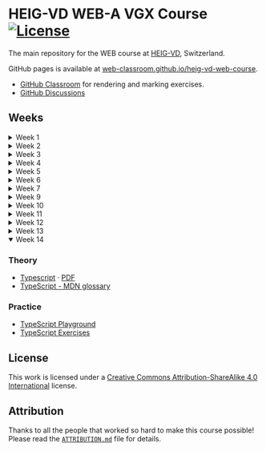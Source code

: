 # HEIG-VD WEB-A VGX Course [![License](https://img.shields.io/github/license/web-classroom/heig-vd-web-course)](./LICENSE.md)

The main repository for the WEB course at [HEIG-VD](https://heig-vd.ch),
Switzerland.

GitHub pages is available at
[web-classroom.github.io/heig-vd-web-course](https://web-classroom.github.io/heig-vd-web-course).

- [GitHub Classroom](https://classroom.github.com/classrooms/54867215-web-classroom-spring-24-vgx)
  for rendering and marking exercises.
- [GitHub Discussions](https://github.com/orgs/web-classroom/discussions)

## Weeks

<details>
<summary>Week 1</summary>

### Theory

- [1. Course organization](./docs/01-course-organization/README.md) ·
  [PDF](https://web-classroom.github.io/heig-vd-web-course/docs/01-course-organization/01-course-organization-presentation.pdf)
- [Mentimeter](https://www.menti.com/alymv975842y)
- [Fiche d'unité](https://gaps.heig-vd.ch/consultation/fiches/uv/uv.php?id=7169)
- [Quiz](https://quiz.beescreens.ch/quiz?url=https://web-classroom.github.io/heig-vd-web-course/docs/01-course-organization/quiz.json)
- [Lab 0](https://classroom.github.com/a/LnwMbvsM)
- [Introduction](https://web-classroom.github.io/slides/1-introduction.html) ·
  [PDF](https://web-classroom.github.io/slides/1-introduction.html?print-pdf)
- [HTML & CSS](https://web-classroom.github.io/slides/2-html-css.html#/)·
  [PDF](https://web-classroom.github.io/slides/2-html-css.html?print-pdf)

</details>
<details>
<summary>Week 2</summary>

### Theory

- Questions
- GitHub discussions and tags
- [Live server](https://marketplace.visualstudio.com/items?itemName=ritwickdey.LiveServer)
- Feedbacks
- [HTML & CSS](https://web-classroom.github.io/slides/2-html-css.html#/)·
  [PDF](https://web-classroom.github.io/slides/2-html-css.html?print-pdf)
- [A complete Guide to Flexbox](https://css-tricks.com/snippets/css/a-guide-to-flexbox/)

### Practice

- [Lab 1](https://classroom.github.com/a/lRdvseJd)
- [CSS Diner](https://flukeout.github.io/)
- [Grid Garden](https://cssgridgarden.com/)
- [Flexbox Froggy](https://flexboxfroggy.com/)
- [Flexbox CodePen](https://codepen.io/bchapuis-the-decoder/embed/ZEoawVE?height=265&theme-id=light&default-tab=html,result)

For the lab, do not forget to push your modifications to GitHub. The GitHub
Actions will tell you if you passed all the tests.

You do not have to publish your website on GitHub Pages; it is not possible for
this lab. Sorry for the confusion.

The grading will be done by the GitHub Actions; if you pass all the tests, you
can be eligible for the full grade, but if we see some code that is too
complicated, we can reduce the grade. You should not need more than one
`position: absolute` and you do not need to use `position: relative` for this
lab.

The lab is due on the 12st of March at 22:00.

</details>

<details>
<summary>Week 3</summary>

### Theory

- [JavaScript](https://web-classroom.github.io/slides/3-foundations-of-javascript.html)·[PDF](https://web-classroom.github.io/slides/3-foundations-of-javascript.html?print-pdf)
- [CSS Grid Generator](https://cssgrid-generator.netlify.app/)
- [CSS Flex Generator](https://cssflex-generator.netlify.app/)
- [MDN HTML Style Guide](https://developer.mozilla.org/en-US/docs/MDN/Writing_guidelines/Writing_style_guide/Code_style_guide/HTML)
- [MDN CSS Style Guide](https://developer.mozilla.org/en-US/docs/MDN/Writing_guidelines/Writing_style_guide/Code_style_guide/CSS)
- [Debugging CSS](https://developer.mozilla.org/en-US/docs/Learn/CSS/Building_blocks/Debugging_CSS)

### Practice

- [Elevator Saga](https://play.elevatorsaga.com/)
- [JS Robot](https://lab.reaal.me/jsrobot/#level=1&language=en)
- [Js Is Weird](https://jsisweird.com/)
- [RegexOne](https://regexone.com/)

</details>

<details>
<summary>Week 4</summary>

### Theory

- [Object Oriented JavaScript](https://web-classroom.github.io/slides/4-object-oriented-javascript.html)
  ·
  [PDF](https://web-classroom.github.io/slides/4-object-oriented-javascript.html?print-pdf)
- [MDN JavaScript Object Prototype](https://developer.mozilla.org/en-US/docs/Learn/JavaScript/Objects./slides/10-frontend-frameworks.html/Object_prototypes)
- [MDN JavaScript Object-oriented programming](https://developer.mozilla.org/en-US/docs/Learn/JavaScript/Objects/Object-oriented_programming)
- [MDN Canvas](https://developer.mozilla.org/fr/docs/Web/HTML/Element/canvas)
- [RequestAnimationFrame example](https://web-classroom.github.io/heig-vd-web-course/docs/99-examples/requestAnimationFrameExample.html)
- [SetInterval example](https://web-classroom.github.io/heig-vd-web-course/docs/99-examples/setIntervalExample.html)

### Practice

- [MonsterJS](https://monsterjs.com/)
- [Untrusted](https://alexnisnevich.github.io/untrusted/)
- [2D Breakout game](https://developer.mozilla.org/en-US/docs/Games/Tutorials/2D_Breakout_game_pure_JavaScript)
- [Test your skills: Object-oriented JavaScript](https://developer.mozilla.org/en-US/docs/Learn/JavaScript/Objects/Test_your_skills:_Object-oriented_JavaScript)
- [Lab](https://classroom.github.com/a/U67r2yge) ·
  [Description](https://web-classroom.github.io/labos/labo-2-tetris-1.html)

</details>

<details>
<summary>Week 5</summary>

- [Course Evaluation](https://github.com/web-classroom/heig-vd-web-course/tree/main/docs/98-course-evaluation)

### Theory

- [Testing JavaScript Applications](https://web-classroom.github.io/slides/5-testing-javascript-applications.html)
  ·
  [PDF](https://web-classroom.github.io/slides/5-testing-javascript-applications.html?print-pdf)
- [Discussion: Variable scopes](https://github.com/orgs/web-classroom/discussions/49)
- [JavaScript testing best practices](https://github.com/goldbergyoni/javascript-testing-best-practices)
- [Node.js best practices](https://github.com/goldbergyoni/nodebestpractices)
- [Airbnb JavaScript Style Guide](https://github.com/airbnb/javascript)

### Practice

- [Question 11](https://web-classroom.github.io/heig-vd-web-course/docs/99-examples/hairDomSelect.html)
  ·
  [Solution](https://web-classroom.github.io/heig-vd-web-course/docs/99-examples/hairDomSelectSolution.html)

</details>
<details>
<summary>Week 6</summary>

### Theory

- [Client Server applications](https://web-classroom.github.io/slides/6-client-server-applications.html)
  ·
  [PDF](https://web-classroom.github.io/slides/6-client-server-applications.html?print-pdf)
- [Complete introduction to the most useful JavaScript array methods](https://www.freecodecamp.org/news/complete-introduction-to-the-most-useful-javascript-array-methods/)
- [W3Schools JavaScript Arrays](https://www.w3schools.com/js/js_arrays.asp)
- [MDN JavaScript Arrays](https://developer.mozilla.org/en-US/docs/Web/JavaScript/Reference/Global_Objects/Array)

### Practice

- [Create a media player application](https://docs.beescreens.ch/tutorials/create-a-media-player-application/chapter-1-initialize-the-project-with-nestjs/)
  · [Result](https://mp.beescreens.ch/slideshows)

</details>

<details>
<summary>Week 7</summary>

### Theory

- [Network Programming](https://web-classroom.github.io/slides/7-network-programming.html)
  ·
  [PDF](https://web-classroom.github.io/slides/7-network-programming.html?print-pdf)
- [Understanding Short Polling, Long Polling, Server Sent Events and Web Sockets](https://dev.to/shameel/understanding-short-polling-long-polling-server-sent-events-and-web-sockets-20kh)

### Practice

- [Lab](https://classroom.github.com/a/Hcc7glqC) ·
  [Description](https://web-classroom.github.io/labos/labo-3-tetris-2.html)
- [example-chat](https://github.com/web-classroom/example-chat)
- [loading example](https://web-classroom.github.io/heig-vd-web-course/docs/99-examples/loading.html)
- [Exercises: CSS Transitions and Animations](https://codepen.io/jorgecardoso/post/1-css-transitions-and-animations)
- [Exercises: Basic HTML, CSS, JavaScript](https://codepen.io/jorgecardoso/post/0-basics-html-css-javascript)
- [JavaScript Array Exercise](https://www.w3resource.com/javascript-exercises/javascript-array-exercises.php)
- [Test your skill: Functions](https://developer.mozilla.org/en-US/docs/Learn/JavaScript/Building_blocks/Test_your_skills:_Functions)
- [Test your skill: Loops](https://developer.mozilla.org/en-US/docs/Learn/JavaScript/Building_blocks/Test_your_skills:_Loops)
- [Test your skill: Arrays](https://developer.mozilla.org/en-US/docs/Learn/JavaScript/Building_blocks/Test_your_skills:_Arrays)
- [Map, Filter, Reduce - Code Exercises](https://www.crocoder.dev/blog/map-filter-reduce-exercises/)
- [JavaScript Array Methods](https://www.w3schools.com/js/js_array_methods.asp)
- [JavaScript Array Methods Exercises](https://www.w3schools.com/js/exercise_js.asp?filename=exercise_js_array_methods1)

</details>

<details>
<summary>Week 9</summary>

### Theory

- [Asynchronous Programming](https://web-classroom.github.io/slides/8-async.html)
  · [PDF](https://web-classroom.github.io/slides/8-async.html?print-pdf)
- [MDN Asynchronous Concepts](https://developer.mozilla.org/en-US/docs/Learn/JavaScript/Asynchronous/Concepts)
- [MDN Introducing asynchronous JavaScript](https://developer.mozilla.org/en-US/docs/Learn/JavaScript/Asynchronous/Introducing)
- [MDN Async Await](https://developer.mozilla.org/en-US/docs/Learn/JavaScript/Asynchronous/Async_await)
- [MDN Promises](https://developer.mozilla.org/en-US/docs/Learn/JavaScript/Asynchronous/Promises)
- [MDN Callbacks](https://developer.mozilla.org/en-US/docs/Learn/JavaScript/Asynchronous/Concepts)
- [MDN JavaScript Promises](https://developer.mozilla.org/en-US/docs/Web/JavaScript/Reference/Global_Objects/Promise)

### Practice

- [Lab](https://classroom.github.com/a/EwpFDAH8) ·
  [Description](https://web-classroom.github.io/labos/labo-5-tetris-3.html)
- [Practical : JavaScript promises, mastering the asynchronous](https://www.codingame.com/playgrounds/347/javascript-promises-mastering-the-asynchronous/its-time-to-pratice-with-promises)
- [Practical : JavaScript Asynchronous](https://www.w3schools.com/js/js_asynchronous.asp)
- [Practical : JavaScript Async](https://www.w3schools.com/js/js_async.asp)
- [Practical : JavaScript Promise](https://www.w3schools.com/js/js_promise.asp)
- [Practical : JavaScript Callback](https://www.w3schools.com/js/js_callback.asp)
- [Practical : JavaScript Promises Exercises](https://www.crocoder.dev/blog/promises-exercises/)

</details>
<details>
<summary>Week 10</summary>

### Theory

- [Basic Promises](https://heig-mdt-gio1.github.io/material/latest/subjects/basic-promises)
- [Asynchronous Programming](https://web-classroom.github.io/slides/8-async.html)
  · [PDF](https://web-classroom.github.io/slides/8-async.html?print-pdf)
- [Feross Aboukhadijeh's CS 253 Stanford course](https://web.stanford.edu/class/cs253/)
- [Security](https://web-classroom.github.io/slides/9-security.html) ·
  [PDF](https://web-classroom.github.io/slides/9-security.html?print-pdf)

### Practice

- [Lab](https://classroom.github.com/a/EwpFDAH8) ·
  [Description](https://web-classroom.github.io/labos/labo-5-tetris-3.html)
- [XSS - pwwn() warmup](https://xss.pwnfunction.com/warmups/)
- [XSS - game](https://xss-game.appspot.com/)

</details>

<details>
<summary>Week 11</summary>

### Theory

- [Security](https://web-classroom.github.io/slides/9-security.html) ·
  [PDF](https://web-classroom.github.io/slides/9-security.html?print-pdf)

### Practice

- [Lab](https://classroom.github.com/a/Nx5uMN_1) ·
  [Description](https://web-classroom.github.io/labos/labo-7-security.html)

</details>

<details>
<summary>Week 12</summary>

### Theory

- [Frontend Framework](https://web-classroom.github.io/slides/10-frontend-frameworks.html)
</details>

<details>
<summary>Week 13</summary>

### Theory

- [React Essentials](https://web-classroom.github.io/slides/11-react-essentials.html)
  ·
  [PDF](https://web-classroom.github.io/slides/11-react-essentials.html?print-pdf)
- [React `useEffect` Hooks](https://www.w3schools.com/react/react_useeffect.asp)
- [React `useEffect` Examples](https://react.dev/reference/react/useEffect#examples-dependencies)
- [Every React Concept Explained in 12 Minutes](https://www.youtube.com/watch?v=wIyHSOugGGw)

### Practice

- [Lab](https://classroom.github.com/a/VQehqnE6) ·
  [Description](https://web-classroom.github.io/labos/labo-libre.html)
- [Create an interactive drawing application with a frontend and a backend](https://docs.beescreens.ch/tutorials/create-an-interactive-drawing-application/chapter-1-initialize-the-frontend-project-with-nextjs/)
- [React Tutorial: Tic Tac Toe](https://react.dev/learn/tutorial-tic-tac-toe)
- [React: Quick Start](https://react.dev/learn)
- [Next.js Tutorial: Dashboard App](https://nextjs.org/learn/dashboard-app)

</details>
<details open>
<summary>Week 14</summary>

### Theory

- [Typescript](https://web-classroom.github.io/slides/13-typescript.html) ·
  [PDF](https://web-classroom.github.io/slides/13-typescript.html?print-pdf)
- [TypeScript - MDN glossary](https://developer.mozilla.org/en-US/docs/Glossary/TypeScript)

### Practice

- [TypeScript Playground](https://www.typescriptlang.org/play)
- [TypeScript Exercises](https://typescript-exercises.github.io/)

</details>

## License

This work is licensed under a
[Creative Commons Attribution-ShareAlike 4.0 International](./LICENSE.md)
license.

## Attribution

Thanks to all the people that worked so hard to make this course possible!
Please read the [`ATTRIBUTION.md`](./ATTRIBUTION.md) file for details.
